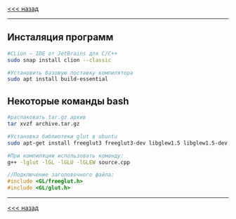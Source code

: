 [<<< назад](../../README.md)
***
## Инсталяция программ


```bash
#CLion — IDE от JetBrains для С/С++
sudo snap install clion --classic

#Установить базовую поставку компилятора
sudo apt install build-essential
```

## Некоторые команды bash
```bash
#распаковать tar.gz архив
tar xvzf archive.tar.gz
```
```bash
#Установка библиотеки glut в ubuntu
sudo apt-get install freeglut3 freeglut3-dev libglew1.5 libglew1.5-dev libglu1-mesa libglu1-mesa-dev libgl1-mesa-glx libgl1-mesa-dev mesa-common-dev

#При компиляции использовать команду:
g++ -lglut -lGL -lGLU -lGLEW source.cpp
```
```c++
//Подключение заголовочного файла:
#include <GL/freeglut.h>
#include <GL/glut.h>
```
---
[<<< назад](../../README.md)
